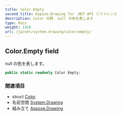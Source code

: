 ```yaml
---
title: Color.Empty
second_title: Aspose.Drawing for .NET API リファレンス
description: Color 分野. null の色を表します
type: docs
weight: 1420
url: /ja/net/system.drawing/color/empty/
---
```

## Color.Empty field

null の色を表します。

```csharp
public static readonly Color Empty;
```

### 関連項目

* struct [Color](../)
* 名前空間 [System.Drawing](../../color/)
* 組み立て [Aspose.Drawing](../../../)


